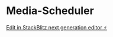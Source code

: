 # Media-Scheduler

[Edit in StackBlitz next generation editor ⚡️](https://stackblitz.com/~/github.com/asif-reh/Media-Scheduler)